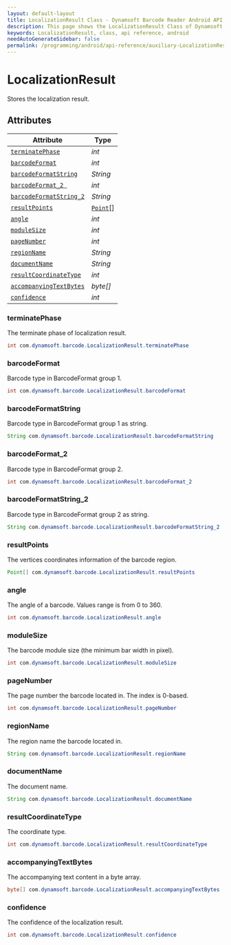 ```yaml
---
layout: default-layout
title: LocalizationResult Class - Dynamsoft Barcode Reader Android API Reference
description: This page shows the LocalizationResult Class of Dynamsoft Barcode Reader for Android SDK.
keywords: LocalizationResult, class, api reference, android
needAutoGenerateSidebar: false
permalink: /programming/android/api-reference/auxiliary-LocalizationResult-v7.6.0.html
---
```



# LocalizationResult

Stores the localization result.

## Attributes
  
| Attribute | Type |
|---------- | ---- |
| [`terminatePhase`](#terminatephase) | *int* |
| [`barcodeFormat`](#barcodeformat) | *int* |
| [`barcodeFormatString`](#barcodeformatstring) | *String* |
| [`barcodeFormat_2 `](#barcodeformat_2 ) | *int* |
| [`barcodeFormatString_2`](#barcodeformatstring_2) | *String* |
| [`resultPoints`](#resultpoints) | [`Point`](Point.md)\[\] |
| [`angle`](#angle) | *int* |
| [`moduleSize`](#modulesize) | *int* |
| [`pageNumber`](#pagenumber) | *int* |
| [`regionName`](#regionname) | *String* |
| [`documentName`](#documentname)| *String* |
| [`resultCoordinateType`](#resultcoordinatetype) | *int* |
| [`accompanyingTextBytes`](#accompanyingtextbytes) | *byte\[\]* |
| [`confidence`](#confidence) | *int* |

### terminatePhase

The terminate phase of localization result.

```java
int com.dynamsoft.barcode.LocalizationResult.terminatePhase
```

### barcodeFormat

Barcode type in BarcodeFormat group 1.

```java
int com.dynamsoft.barcode.LocalizationResult.barcodeFormat
```

### barcodeFormatString

Barcode type in BarcodeFormat group 1 as string.

```java
String com.dynamsoft.barcode.LocalizationResult.barcodeFormatString
```

### barcodeFormat_2

Barcode type in BarcodeFormat group 2.

```java
int com.dynamsoft.barcode.LocalizationResult.barcodeFormat_2
```

### barcodeFormatString_2

Barcode type in BarcodeFormat group 2 as string.

```java
String com.dynamsoft.barcode.LocalizationResult.barcodeFormatString_2
```

### resultPoints

The vertices coordinates information of the barcode region.

```java
Point[] com.dynamsoft.barcode.LocalizationResult.resultPoints
```

### angle

The angle of a barcode. Values range is from 0 to 360.

```java
int com.dynamsoft.barcode.LocalizationResult.angle
```

### moduleSize

The barcode module size (the minimum bar width in pixel).

```java
int com.dynamsoft.barcode.LocalizationResult.moduleSize
```

### pageNumber

The page number the barcode located in. The index is 0-based.

```java
int com.dynamsoft.barcode.LocalizationResult.pageNumber
```

### regionName

The region name the barcode located in.

```java
String com.dynamsoft.barcode.LocalizationResult.regionName
```

### documentName

The document name.

```java
String com.dynamsoft.barcode.LocalizationResult.documentName
```

### resultCoordinateType

The coordinate type.

```java
int com.dynamsoft.barcode.LocalizationResult.resultCoordinateType
```

### accompanyingTextBytes

The accompanying text content in a byte array.

```java
byte[] com.dynamsoft.barcode.LocalizationResult.accompanyingTextBytes
```

### confidence

The confidence of the localization result.

```java
int com.dynamsoft.barcode.LocalizationResult.confidence
```
